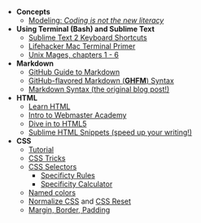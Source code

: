- **Concepts**
  - [Modeling: *Coding is not the new literacy*](http://www.chris-granger.com/2015/01/26/coding-is-not-the-new-literacy)
- **Using Terminal (Bash) and Sublime Text**
  - [Sublime Text 2 Keyboard Shortcuts](https://gist.github.com/vanderhoop/0356c9489ccba09ffc5a)
  - [Lifehacker Mac Terminal Primer](http://lifehacker.com/5633909/who-needs-a-mouse-learn-to-use-the-command-line-for-almost-anything)
  - [Unix Mages, chapters 1 - 6](http://unixmages.com/ufbm.pdf)
- **Markdown**
  - [GitHub Guide to Markdown](https://guides.github.com/features/mastering-markdown)
  - [GitHub-flavored Markdown (**GHFM**) Syntax](https://help.github.com/articles/markdown-basics)
  - [Markdown Syntax (the original blog post!)](http://daringfireball.net/projects/markdown/syntax)
- **HTML**
  + [Learn HTML](https://developer.mozilla.org/en-US/learn/html)
  + [Intro to Webmaster Academy](https://support.google.com/webmasters/answer/6001102)
  + [Dive in to HTML5](http://diveintohtml5.info/)
  + [Sublime HTML Snippets (speed up your writing!)](https://github.com/joshnh/HTML-Snippets)
- **CSS**
  + [Tutorial](https://developer.mozilla.org/en-US/docs/Web/Guide/CSS/Getting_started)
  + [CSS Tricks](http://css-tricks.com/)
  + [CSS Selectors](http://css-tricks.com/how-css-selectors-work/)
    * [Specificty Rules](https://developer.mozilla.org/en-US/docs/Web/CSS/Specificity)
    * [Specificity Calculator](http://specificity.keegan.st/)
  + [Named colors](http://www.crockford.com/wrrrld/color.html)
  + [Normalize CSS](http://necolas.github.io/normalize.css/) and [CSS Reset](http://www.cssreset.com/)
  + [Margin, Border, Padding](https://developer.mozilla.org/en-US/docs/Web/CSS/box_model)